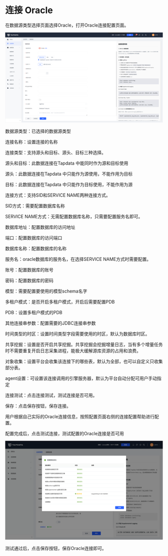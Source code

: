 # 连接 Oracle

在数据源类型选择页面选择Oracle，打开Oracle连接配置页面。

![](../../images/connect-oracle.png)



数据源类型：已选择的数据源类型

连接名称：设置连接的名称

连接类型：支持源头和目标、源头、目标三种选择。

源头和目标：此数据连接在Tapdata 中能同时作为源和目标使用

源头：此数据连接在Tapdata 中只能作为源使用，不能作用为目标

目标：此数据连接在Tapdata 中只能作为目标使用，不能作用为源

连接方式：支持SID和SERVICE NAME两种连接方式。

SID方式：需要配置数据库名称

SERVICE NAME方式：无需配置数据库名称，只需要配置服务名即可。

数据库地址：配置数据库的访问地址

端口：配置数据库的访问端口

数据库名称：配置数据库的名称

服务名：oracle数据库的服务名，在选择SERVICE NAME方式时需要配置。

账号：配置数据库的账号

密码：配置数据库的密码

模型：需要配置要使用的模型schema名字

多租户模式：是否开启多租户模式，开启后需要配置PDB

PDB：设置多租户模式的PDB

其他连接串参数：配置需要的JDBC连接串参数

时间类型的时区：设置时间类型字段需要使用的时区，默认为数据库时区。

共享挖掘：设置是否开启共享挖掘。共享挖掘会挖掘增量日志，当有多个增量任务时不需要重复开启日志采集进程，能极大缓解源库资源的占用和浪费。

对象收集：设置平台会收集该连接下的哪些表，默认为全部，也可以自定义只收集部分表。

agent设置：可设置该连接调用的引擎服务器，默认为平台自动分配可用户手动指定

连接测试：点击连接测试，测试连接是否可用。

保存：点击保存按钮，保存连接。

用户根据自己实际的Oracle连接信息，按照配置页面右侧的连接配置帮助进行配置。



配置完成后，点击测试连接，测试配置的Oracle连接是否可用

![](../../images/connect-oracle_2.png)

测试通过后，点击保存按钮，保存Oracle连接即可。